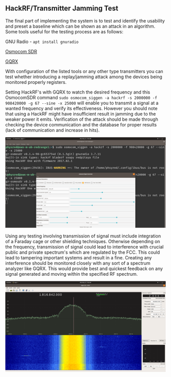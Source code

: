 ## HackRF/Transmitter Jamming Test
The final part of implementing the system is to test and identify the usability and preset a baseline which can be shown as an attack in an algorithm. Some tools useful for the testing process are as follows:

GNU Radio - `apt install gnuradio`

[Osmocom SDR](https://osmocom.org/projects/sdr/wiki/GrOsmoSDR)

[GQRX](http://gqrx.dk/download/install-ubuntu)

With configuration of the listed tools or any other type transmitters you can test whether introducing a replay/jamming attack among the devices being monitored properly registers.

Setting HackRF's with GQRX to watch the desired frequency and this OsmocomSDR command `sudo osmocom_siggen -a hackrf -s 2000000 -f 908420000 -g 67 --sine -x 25000` will enable you to transmit a signal at a wanted frequency and verify its effectiveness. However you should note that using a HackRF might have insufficient result in jamming due to the weaker power it emits. Verification of the attack should be made through checking the device communication and the database for proper results (lack of communication and increase in hits).

![](Testing.png)

Using any testing involving transmission of signal must include integration of a Faraday cage or other shielding techniques. Otherwise depending on the frequency, transmission of signal could lead to interference with crucial public and private spectrum's which are regulated by the FCC. This could lead to tampering important systems and result in a fine. Creating any interference should be monitored closely with any sort of a spectrum analyzer like GQRX. This would provide best and quickest feedback on any signal generated and moving within the specified RF spectrum. 

![](GQRX.png)
